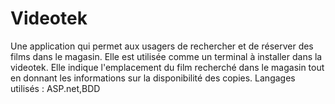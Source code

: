 # Videotek
Une application qui permet aux usagers de rechercher et de réserver des films dans le magasin.
Elle est utilisée comme un terminal à installer dans la videotek.
Elle indique l'emplacement du film recherché dans le magasin tout en donnant les informations sur la disponibilité des copies.
Langages utilisés : ASP.net,BDD
